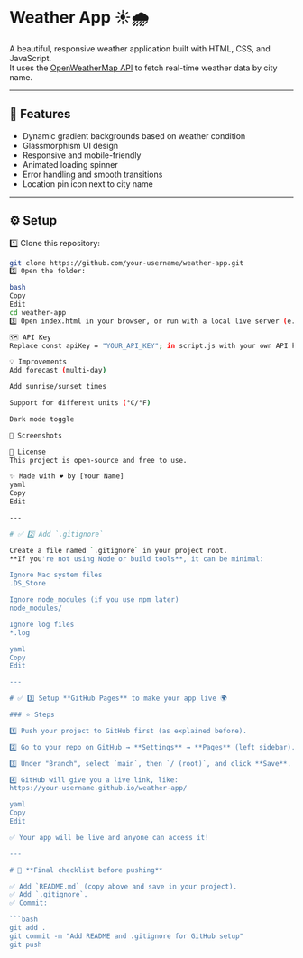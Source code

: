 # Weather App ☀️🌧️

A beautiful, responsive weather application built with HTML, CSS, and JavaScript.  
It uses the [OpenWeatherMap API](https://openweathermap.org/) to fetch real-time weather data by city name.

---

## 🚀 Features

- Dynamic gradient backgrounds based on weather condition
- Glassmorphism UI design
- Responsive and mobile-friendly
- Animated loading spinner
- Error handling and smooth transitions
- Location pin icon next to city name

---

## ⚙️ Setup

1️⃣ Clone this repository:
```bash
git clone https://github.com/your-username/weather-app.git
2️⃣ Open the folder:

bash
Copy
Edit
cd weather-app
3️⃣ Open index.html in your browser, or run with a local live server (e.g., VS Code Live Server extension).

🗺️ API Key
Replace const apiKey = "YOUR_API_KEY"; in script.js with your own API key from OpenWeatherMap.

💡 Improvements
Add forecast (multi-day)

Add sunrise/sunset times

Support for different units (°C/°F)

Dark mode toggle

📸 Screenshots

📝 License
This project is open-source and free to use.

✨ Made with ❤️ by [Your Name]
yaml
Copy
Edit

---

# ✅ 2️⃣ Add `.gitignore`

Create a file named `.gitignore` in your project root.  
**If you're not using Node or build tools**, it can be minimal:  

Ignore Mac system files
.DS_Store

Ignore node_modules (if you use npm later)
node_modules/

Ignore log files
*.log

yaml
Copy
Edit

---

# ✅ 3️⃣ Setup **GitHub Pages** to make your app live 🌍

### ⭐ Steps

1️⃣ Push your project to GitHub first (as explained before).  

2️⃣ Go to your repo on GitHub → **Settings** → **Pages** (left sidebar).

3️⃣ Under "Branch", select `main`, then `/ (root)`, and click **Save**.

4️⃣ GitHub will give you a live link, like:  
https://your-username.github.io/weather-app/

yaml
Copy
Edit

✅ Your app will be live and anyone can access it!

---

# 🚀 **Final checklist before pushing**

✅ Add `README.md` (copy above and save in your project).  
✅ Add `.gitignore`.  
✅ Commit:

```bash
git add .
git commit -m "Add README and .gitignore for GitHub setup"
git push
